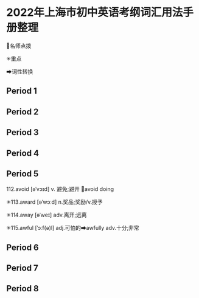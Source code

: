 # 2022年上海市初中英语考纲词汇用法手册整理

💠名师点拨

✳重点

➡词性转换

## Period 1

## Period 2

## Period 3

## Period 4

## Period 5

112.avoid [əˈvɔɪd] v. 避免;避开 💠avoid doing

✳113.award [əˈwɔːd] n.奖品;奖励/v.授予

✳114.away [əˈweɪ] adv.离开;远离

✳115.awful [ˈɔːf(ə)l] adj.可怕的➡awfully adv.十分;非常

## Period 6

## Period 7

## Period 8
